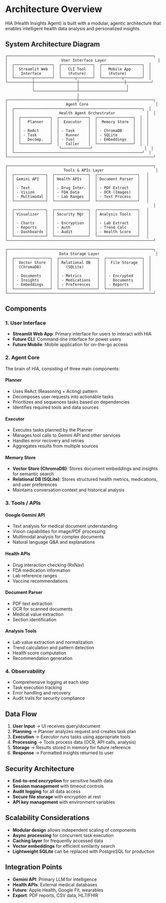 # Architecture Overview

HIA (Health Insights Agent) is built with a modular, agentic architecture that enables intelligent health data analysis and personalized insights.

## System Architecture Diagram

```
┌─────────────────────────────────────────────────────────────────┐
│                        User Interface Layer                       │
│  ┌─────────────────┐  ┌──────────────┐  ┌──────────────────┐  │
│  │  Streamlit Web  │  │   CLI Tool   │  │   Mobile App     │  │
│  │   Interface     │  │   (Future)   │  │   (Future)       │  │
│  └────────┬────────┘  └──────┬───────┘  └─────────┬────────┘  │
└───────────┼───────────────────┼────────────────────┼───────────┘
            │                   │                     │
            └───────────────────┴─────────────────────┘
                                │
┌───────────────────────────────┼─────────────────────────────────┐
│                          Agent Core                              │
│  ┌─────────────────────────────────────────────────────────┐  │
│  │                    Health Agent Orchestrator              │  │
│  │  ┌─────────────┐  ┌─────────────┐  ┌────────────────┐  │  │
│  │  │   Planner   │  │  Executor   │  │  Memory Store  │  │  │
│  │  │             │  │             │  │                │  │  │
│  │  │ - ReAct     │  │ - Task      │  │ - ChromaDB     │  │  │
│  │  │ - Task      │  │   Runner    │  │ - SQLite       │  │  │
│  │  │   Decomp.   │  │ - Tool      │  │ - Embeddings   │  │  │
│  │  └─────────────┘  │   Caller    │  └────────────────┘  │  │
│  │                    └─────────────┘                       │  │
│  └─────────────────────────────────────────────────────────┘  │
└─────────────────────────────────────────────────────────────────┘

┌─────────────────────────────────────────────────────────────────┐
│                         Tools & APIs Layer                       │
│  ┌──────────────┐  ┌───────────────┐  ┌──────────────────┐   │
│  │ Gemini API   │  │ Health APIs   │  │ Document Parser  │   │
│  │              │  │               │  │                  │   │
│  │ - Text       │  │ - Drug Inter. │  │ - PDF Extract    │   │
│  │ - Vision     │  │ - FDA Data    │  │ - OCR (Images)   │   │
│  │ - Multimodal │  │ - Lab Ranges  │  │ - Text Process   │   │
│  └──────────────┘  └───────────────┘  └──────────────────┘   │
│                                                                 │
│  ┌──────────────┐  ┌───────────────┐  ┌──────────────────┐   │
│  │ Visualizer   │  │ Security Mgr  │  │ Analysis Tools   │   │
│  │              │  │               │  │                  │   │
│  │ - Charts     │  │ - Encryption  │  │ - Lab Extract    │   │
│  │ - Reports    │  │ - Auth        │  │ - Trend Calc     │   │
│  │ - Dashboards │  │ - Audit       │  │ - Health Score   │   │
│  └──────────────┘  └───────────────┘  └──────────────────┘   │
└─────────────────────────────────────────────────────────────────┘

┌─────────────────────────────────────────────────────────────────┐
│                       Data Storage Layer                         │
│  ┌────────────────┐  ┌─────────────────┐  ┌────────────────┐  │
│  │  Vector Store  │  │ Relational DB   │  │  File Storage  │  │
│  │  (ChromaDB)    │  │   (SQLite)      │  │                │  │
│  │                │  │                 │  │                │  │
│  │ - Documents    │  │ - Metrics       │  │ - Encrypted    │  │
│  │ - Insights     │  │ - Medications   │  │   Documents    │  │
│  │ - Embeddings   │  │ - Preferences   │  │ - Reports      │  │
│  └────────────────┘  └─────────────────┘  └────────────────┘  │
└─────────────────────────────────────────────────────────────────┘
```

## Components

### 1. **User Interface**
- **Streamlit Web App**: Primary interface for users to interact with HIA
- **Future CLI**: Command-line interface for power users
- **Future Mobile**: Mobile application for on-the-go access

### 2. **Agent Core**
The brain of HIA, consisting of three main components:

#### **Planner**
- Uses ReAct (Reasoning + Acting) pattern
- Decomposes user requests into actionable tasks
- Prioritizes and sequences tasks based on dependencies
- Identifies required tools and data sources

#### **Executor**
- Executes tasks planned by the Planner
- Manages tool calls to Gemini API and other services
- Handles error recovery and retries
- Aggregates results from multiple sources

#### **Memory Store**
- **Vector Store (ChromaDB)**: Stores document embeddings and insights for semantic search
- **Relational DB (SQLite)**: Stores structured health metrics, medications, and user preferences
- Maintains conversation context and historical analysis

### 3. **Tools / APIs**

#### **Google Gemini API**
- Text analysis for medical document understanding
- Vision capabilities for image/PDF processing
- Multimodal analysis for complex documents
- Natural language Q&A and explanations

#### **Health APIs**
- Drug interaction checking (RxNav)
- FDA medication information
- Lab reference ranges
- Vaccine recommendations

#### **Document Parser**
- PDF text extraction
- OCR for scanned documents
- Medical value extraction
- Section identification

#### **Analysis Tools**
- Lab value extraction and normalization
- Trend calculation and pattern detection
- Health score computation
- Recommendation generation

### 4. **Observability**
- Comprehensive logging at each step
- Task execution tracking
- Error handling and recovery
- Audit trails for security compliance

## Data Flow

1. **User Input** → UI receives query/document
2. **Planning** → Planner analyzes request and creates task plan
3. **Execution** → Executor runs tasks using appropriate tools
4. **Processing** → Tools process data (OCR, API calls, analysis)
5. **Storage** → Results stored in memory for future reference
6. **Response** → Formatted insights returned to user

## Security Architecture

- **End-to-end encryption** for sensitive health data
- **Session management** with timeout controls
- **Audit logging** for all data access
- **Secure file storage** with encryption at rest
- **API key management** with environment variables

## Scalability Considerations

- **Modular design** allows independent scaling of components
- **Async processing** for concurrent task execution
- **Caching layer** for frequently accessed data
- **Vector embeddings** for efficient similarity search
- **Lightweight SQLite** can be replaced with PostgreSQL for production

## Integration Points

- **Gemini API**: Primary LLM for intelligence
- **Health APIs**: External medical databases
- **Future**: Apple Health, Google Fit, wearables
- **Export**: PDF reports, CSV data, HL7/FHIR